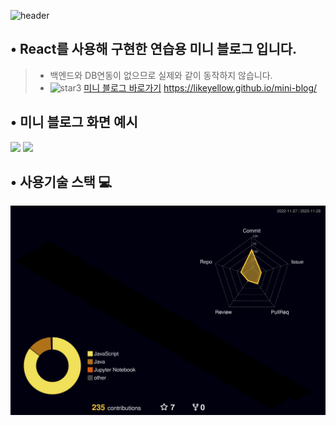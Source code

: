 <div align="left">
  
![header](https://capsule-render.vercel.app/api?type=waving&color=timeGradient&text=Welcome%20to%20likeyellow's%20GitHub%20👋&animation=twinkling&fontSize=35&fontAlignY=40&fontAlign=50&height=250)
  
## • React를 사용해 구현한 연습용 미니 블로그 입니다.
> - 백엔드와 DB연동이 없으므로 실제와 같이 동작하지 않습니다.
> - <img width="46" alt="star3" src="https://user-images.githubusercontent.com/78655692/151471989-9e21d7a8-a7b6-44b0-b598-2bb204b56b00.png"> [미니 블로그 바로가기](https://likeyellow.github.io/mini-blog/) https://likeyellow.github.io/mini-blog/


## • 미니 블로그 화면 예시
<div><img src="https://github.com/likeyellow/mini-blog/assets/38120188/89c197e7-43eb-42d9-9332-e6471b379613" width="500" />
  <img src="[https://github.com/likeyellow/mini-blog/assets/38120188/d4afb83b-6216-4f0a-9f94-1709022f0c0f](https://github.com/likeyellow/mini-blog/assets/38120188/7e9de64b-7458-4a2c-8a9f-df769be6320d)https://github.com/likeyellow/mini-blog/assets/38120188/7e9de64b-7458-4a2c-8a9f-df769be6320d" width="500" /></div>


## • 사용기술 스택 💻
![](./profile-3d-contrib/profile-night-rainbow.svg)


